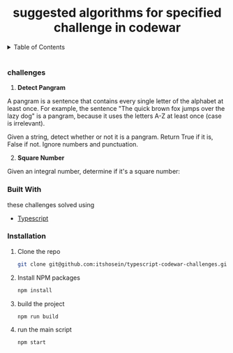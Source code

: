 <div align="center">
  

  <h1 align="center">suggested algorithms for specified challenge in codewar</h1>

</div>

<details>
  <summary>Table of Contents</summary>
  <ol>
    <a href="#challenges">Challenges</a>
    <ul>
      <li><a href="#detect-pangram">Detect Pangram</a></li>
    </ul>
    <li><a href="#built-with">Built With</a></li>
    <li><a href="#installation">Installation</a></li>
  </ol>
</details>
<br/>

<div id="challenges"></div>

### challenges


<div id="detect-pangram"></div>

1. **Detect Pangram**

A pangram is a sentence that contains every single letter of the alphabet at least once. For example, the sentence "The quick brown fox jumps over the lazy dog" is a pangram, because it uses the letters A-Z at least once (case is irrelevant).

Given a string, detect whether or not it is a pangram. Return True if it is, False if not. Ignore numbers and punctuation.

2. **Square Number**

Given an integral number, determine if it's a square number:

### Built With

<div id="built-with"></div>

these challenges solved using 

- [Typescript](https://styled-components.com/)

### Installation

<div id="installation"></div>

1. Clone the repo

   ```sh
   git clone git@github.com:itshosein/typescript-codewar-challenges.git
   ```

2. Install NPM packages
   ```sh
   npm install
   ```
3. build the project

   ```sh
   npm run build
   ```
4. run the main script

   ```sh
   npm start
   ```

